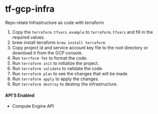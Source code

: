 # tf-gcp-infra
Repo relate Infrastructure as code with terraform 

1. Copy the `terraform.tfvars.example` to `terraform.tfvars` and fill in the required values.
2. brew install terraform `brew install terraform`
3. Copy project id and service account key file to the root directory or download it from the GCP console.
4. Run `terrform fmt` to format the code.
5. Run `terraform init` to initialize the project.
6. Run `terraform validate` to validate the code.
7. Run `terraform plan` to see the changes that will be made.
8. Run `terraform apply` to apply the changes.
9.  Run `terraform destroy` to destroy the infrastructure.



#### API'S Enabled 
- Compute Engine API
